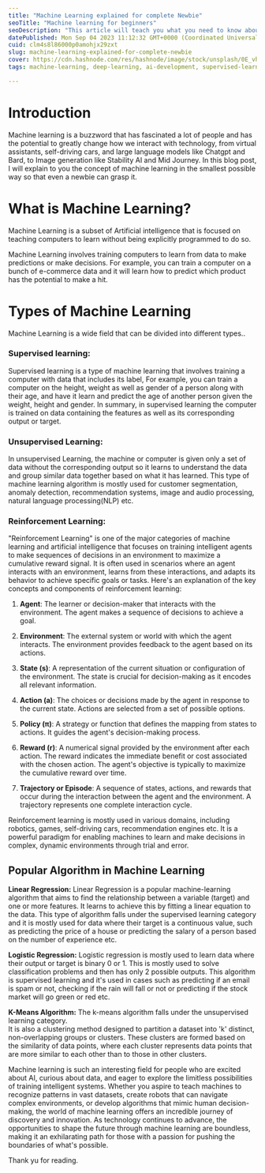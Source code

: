 ```yaml
---
title: "Machine Learning explained for complete Newbie"
seoTitle: "Machine learning for beginners"
seoDescription: "This article will teach you what you need to know about machine learning, its types and few machine learning algorithm for beginners"
datePublished: Mon Sep 04 2023 11:12:32 GMT+0000 (Coordinated Universal Time)
cuid: clm4s8l86000p0amohjx29zxt
slug: machine-learning-explained-for-complete-newbie
cover: https://cdn.hashnode.com/res/hashnode/image/stock/unsplash/0E_vhMVqL9g/upload/87b66acb5fef6071be33f15cb091ba82.jpeg
tags: machine-learning, deep-learning, ai-development, supervised-learning, machine-learning-algorithm

---
```


# **Introduction**

Machine learning is a buzzword that has fascinated a lot of people and has the potential to greatly change how we interact with technology, from virtual assistants, self-driving cars, and large language models like Chatgpt and Bard, to Image generation like Stability AI and Mid Journey. In this blog post, I will explain to you the concept of machine learning in the smallest possible way so that even a newbie can grasp it.

# **What is Machine Learning?**

Machine Learning is a subset of Artificial intelligence that is focused on teaching computers to learn without being explicitly programmed to do so.

Machine Learning involves training computers to learn from data to make predictions or make decisions. For example, you can train a computer on a bunch of e-commerce data and it will learn how to predict which product has the potential to make a hit.

# **Types of Machine Learning**

Machine Learning is a wide field that can be divided into different types..

### **Supervised learning:**

Supervised learning is a type of machine learning that involves training a computer with data that includes its label, For example, you can train a computer on the height, weight as well as gender of a person along with their age, and have it learn and predict the age of another person given the weight, height and gender. In summary, in supervised learning the computer is trained on data containing the features as well as its corresponding output or target.

### **Unsupervised Learning:**

In unsupervised Learning, the machine or computer is given only a set of data without the corresponding output so it learns to understand the data and group similar data together based on what it has learned. This type of machine learning algorithm is mostly used for customer segmentation, anomaly detection, recommendation systems, image and audio processing, natural language processing(NLP) etc.

### **Reinforcement Learning:**

"Reinforcement Learning" is one of the major categories of machine learning and artificial intelligence that focuses on training intelligent agents to make sequences of decisions in an environment to maximize a cumulative reward signal. It is often used in scenarios where an agent interacts with an environment, learns from these interactions, and adapts its behavior to achieve specific goals or tasks. Here's an explanation of the key concepts and components of reinforcement learning:

1. **Agent**: The learner or decision-maker that interacts with the environment. The agent makes a sequence of decisions to achieve a goal.
    
2. **Environment**: The external system or world with which the agent interacts. The environment provides feedback to the agent based on its actions.
    
3. **State (s)**: A representation of the current situation or configuration of the environment. The state is crucial for decision-making as it encodes all relevant information.
    
4. **Action (a)**: The choices or decisions made by the agent in response to the current state. Actions are selected from a set of possible options.
    
5. **Policy (π)**: A strategy or function that defines the mapping from states to actions. It guides the agent's decision-making process.
    
6. **Reward (r)**: A numerical signal provided by the environment after each action. The reward indicates the immediate benefit or cost associated with the chosen action. The agent's objective is typically to maximize the cumulative reward over time.
    
7. **Trajectory or Episode**: A sequence of states, actions, and rewards that occur during the interaction between the agent and the environment. A trajectory represents one complete interaction cycle.
    

Reinforcement learning is mostly used in various domains, including robotics, games, self-driving cars, recommendation engines etc. It is a powerful paradigm for enabling machines to learn and make decisions in complex, dynamic environments through trial and error.

## **Popular Algorithm in Machine Learning**

**Linear Regression:** Linear Regression is a popular machine-learning algorithm that aims to find the relationship between a variable (target) and one or more features. It learns to achieve this by fitting a linear equation to the data. This type of algorithm falls under the supervised learning category and it is mostly used for data where their target is a continuous value, such as predicting the price of a house or predicting the salary of a person based on the number of experience etc.

**Logistic Regression:** Logistic regression is mostly used to learn data where their output or target is binary 0 or 1. This is mostly used to solve classification problems and then has only 2 possible outputs. This algorithm is supervised learning and it's used in cases such as predicting if an email is spam or not, checking if the rain will fall or not or predicting if the stock market will go green or red etc.

**K-Means Algorithm:** The k-means algorithm falls under the unsupervised learning category.<mark><br></mark>It is also a clustering method designed to partition a dataset into 'k' distinct, non-overlapping groups or clusters. These clusters are formed based on the similarity of data points, where each cluster represents data points that are more similar to each other than to those in other clusters.

  
Machine learning is such an interesting field for people who are excited about AI, curious about data, and eager to explore the limitless possibilities of training intelligent systems. Whether you aspire to teach machines to recognize patterns in vast datasets, create robots that can navigate complex environments, or develop algorithms that mimic human decision-making, the world of machine learning offers an incredible journey of discovery and innovation. As technology continues to advance, the opportunities to shape the future through machine learning are boundless, making it an exhilarating path for those with a passion for pushing the boundaries of what's possible.

Thank yu for reading.
